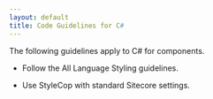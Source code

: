 ```yaml
---
layout: default
title: Code Guidelines for C#
---
```


The following guidelines apply to C# for components.

- Follow the All Language Styling guidelines.

- Use StyleCop with standard Sitecore settings.
